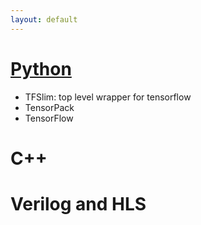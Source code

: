 ```yaml
---
layout: default
---
```

# [Python](/blog/coding/python.html)
  * TFSlim: top level wrapper for tensorflow
  * TensorPack
  * TensorFlow
# [](#c++)C++
# [](#verilog)Verilog and HLS
